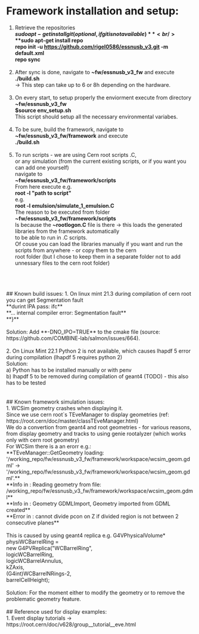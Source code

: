 # Framework installation and setup: <br/>
1. Retrieve the repositories <br/>
	**$sudo apt-get install git (optional, if git is not available)** <br/>
	**$sudo apt-get install repo** <br/>
	**repo init -u https://github.com/rigel0586/essnusb_v3.git -m default.xml** <br/>
	**repo sync** <br/>
	 <br/>
2. After sync is done, navigate to **~fw/essnusb_v3_fw** and execute **./build.sh** <br/>
	-> This step can take up to 6 or 8h depending on the hardware. <br/>
	 <br/>
3. On every start, to setup properly the enviorment execute from directory **~fw/essnusb_v3_fw** <br/>
	**$source env_setup.sh** <br/>
	This script should setup all the necessary environmental variabes. <br/>
	 <br/>
4. To be sure, build the framework, navigate to **~fw/essnusb_v3_fw/framework** and execute <br/>
	**./build.sh** <br/>
	 <br/>
5. To run scripts - we are using Cern root scripts .C, <br/>
	or any simulation (from the current existing scripts, or if you want you can add one yourself) <br/>
	navigate to <br/>
	**~fw/essnusb_v3_fw/framework/scripts** <br/>
	From here execute e.g.<br/>
	**root -l "path to script"** <br/>
	e.g. <br/>
	**root -l emulsion/simulate_1_emulsion.C**<br/>
	The reason to be executed from folder<br/>
	**~fw/essnusb_v3_fw/framework/scripts** <br/>
	Is because the **~rootlogon.C** file is there -> this loads the generated libraries from the framework automatically<br/>
	to be able to run in .C scripts. <br/>
	Of couse you can load the libraries manually if you want and run the scripts from anywhere - or copy them to the cern<br/>
	root folder (but I chose to keep them in a separate folder not to add unnessary files to the cern root folder) <br/>
	
<br/>
<br/>
<br/>
## Known build issues:
1. On linux mint 21.3 during compilation of cern root you can get Segmentation fault <br/>
    **durint IPA pass: ifc**<br/>
    **... internal compiler error: Segmentation fault**<br/>
    **}**<br/>
<br/>
    Solution: Add **-DNO_IPO=TRUE** to the cmake file (source: https://github.com/COMBINE-lab/salmon/issues/664).<br/>
<br/>
2. On Linux Mint 22.1 Python 2 is not available, which causes lhapdf 5 error during compilation (lhapdf 5 requires python 2)<br/>
   Solution: <br/>
   a) Python has to be installed manually or with penv<br/>
   b) lhapdf 5 to be removed during compilation of geant4 (TODO) - this also has to be tested<br/>
<br/>
<br/>
## Known framework simulation issues:<br/>
1. WCSim geometry crashes when displaying it.<br/>
Since we use cern root`s TEveManager to display geometries (ref: https://root.cern/doc/master/classTEveManager.html)<br/>
We do a convertion from geant4 and root geometries - for various reasons, from display geometry and tracks to using genie rootalyzer (which works only with cern root geometry)<br/>
For WCSim there is a an erorr e.g.:<br/>
**TEveManager::GetGeometry  loading: '/working_repo/fw/essnusb_v3_fw/framework/workspace/wcsim_geom.gdml' -> '/working_repo/fw/essnusb_v3_fw/framework/workspace/wcsim_geom.gdml'.**<br/>
**Info in <TGeoManager::Import>: Reading geometry from file: /working_repo/fw/essnusb_v3_fw/framework/workspace/wcsim_geom.gdml**<br/>
**Info in <TGeoManager::TGeoManager>: Geometry GDMLImport, Geometry imported from GDML created**<br/>
**Error in <TGeoPgon::Divide>: cannot divide pcon on Z if divided region is not between 2 consecutive planes**<br/>
<br/>
This is caused by using geant4 replica e.g.
G4VPhysicalVolume* physiWCBarrelRing = <br/>
    new G4PVReplica("WCBarrelRing",<br/>
		    logicWCBarrelRing,<br/>
		    logicWCBarrelAnnulus,<br/>
		    kZAxis,<br/>
		    (G4int)WCBarrelNRings-2,<br/>
		    barrelCellHeight);<br/>
<br/>
Solution: For the moment either to modify the geometry or to remove the problematic geometry feature.<br/>


<br/>
## Reference used for display examples:<br/>
1. Event display tutorials -> https://root.cern/doc/v628/group__tutorial__eve.html <br/>



